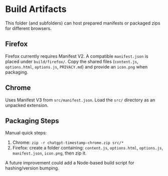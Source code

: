 # Build Artifacts

This folder (and subfolders) can host prepared manifests or packaged zips for different browsers.

## Firefox
Firefox currently requires Manifest V2. A compatible `manifest.json` is placed under `build/firefox/`. Copy the shared files (`content.js`, `options.html`, `options.js`, `PRIVACY.md`) and provide an `icon.png` when packaging.

## Chrome
Uses Manifest V3 from `src/manifest.json`. Load the `src/` directory as an unpacked extension.

## Packaging Steps
Manual quick steps:
1. Chrome: `zip -r chatgpt-timestamp-chrome.zip src/*`
2. Firefox: create a folder containing: `content.js`, `options.html`, `options.js`, `manifest.json`, `icon.png`, then zip it.

A future improvement could add a Node-based build script for hashing/version bumping.
